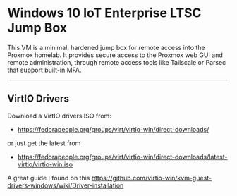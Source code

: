 # Windows 10 IoT Enterprise LTSC Jump Box

This VM is a minimal, hardened jump box for remote access into the Proxmox homelab. It provides secure access to the Proxmox web GUI and remote administration, through remote access tools like Tailscale or Parsec that support built-in MFA.

---

## VirtIO Drivers
Download a VirtIO drivers ISO from:
- https://fedorapeople.org/groups/virt/virtio-win/direct-downloads/

or just get the latest from
- https://fedorapeople.org/groups/virt/virtio-win/direct-downloads/latest-virtio/virtio-win.iso

A great guide I found on this https://github.com/virtio-win/kvm-guest-drivers-windows/wiki/Driver-installation





